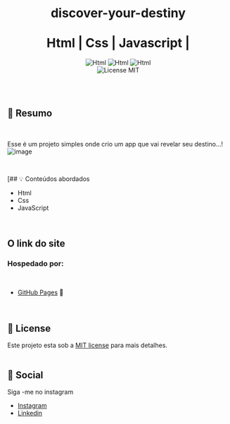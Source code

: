 

<br />
<br />
<h1 align="center">
     discover-your-destiny
  <br />
  <br />
  Html |  Css  |  Javascript | 
</h1>
  
<p align="center">
 <img alt="Html" src="https://img.shields.io/badge/hypertext%20-Html-important" /> 
   <img alt="Html" src="https://img.shields.io/badge/Cascading%20Style sheets-Css-blue" />
  <img alt="Html" src="https://img.shields.io/badge/Main%20lenguage-Javascript-yellow" /> <br/>
  <img alt="License MIT" src="https://img.shields.io/badge/License-MIT-%2398C611" />
 
</p> 
<br />
<br />

## 📓 Resumo
<br />

Esse é um projeto simples onde crio um app que vai revelar seu destino...!
![image](https://user-images.githubusercontent.com/96529532/173476189-a7b6b5a9-aea0-4804-9c48-fb99b14f038a.png)


<br />

[## :bulb: Conteúdos abordados
<br />


- Html
- Css
- JavaScript

<br />

## O link do site 
### **Hospedado por:**
<br />

  - [GitHub Pages](https://anselmo-dias.github.io/discover-your-destiny/) 💈
 


<br />

## :memo: License

Este projeto esta sob a [MIT license](LICENSE) para mais detalhes.
<br />
<br />

## :iphone: Social

Siga -me no instagram
<br />

- [Instagram](https://www.instagram.com/_anselmo.dev/)
- [Linkedin](https://www.linkedin.com/in/anselmo-dias-dev/)

<br />
